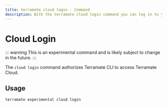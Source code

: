 ```yaml
---
title: terramate cloud login - Command
description: With the terramate cloud login command you can log in to your Terramate Cloud account.
---
```


# Cloud Login

::: warning
This is an experimental command and is likely subject to change in the future.
:::

The `cloud login` command authorizes Terramate CLI to access Terramate Cloud.

## Usage

`terramate experimental cloud login`
